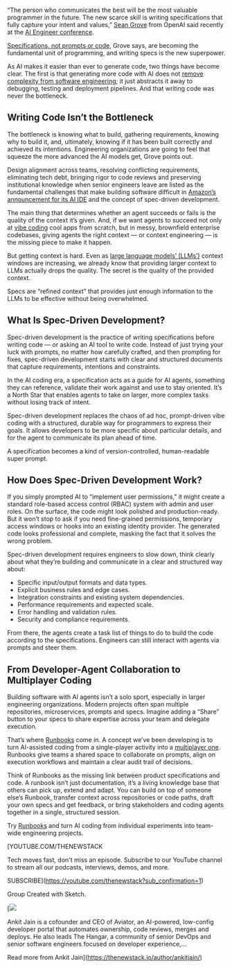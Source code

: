 “The person who communicates the best will be the most valuable programmer in the future. The new scarce skill is writing specifications that fully capture your intent and values,” [Sean Grove](https://www.riseos.com/) from OpenAI said recently at the [AI Engineer conference](https://youtu.be/8rABwKRsec4?si=P8vnlkJsRruhjw7d).

[Specifications, not prompts or code](https://thenewstack.io/test-driven-development-with-llms-never-trust-always-verify/), Grove says, are becoming the fundamental unit of programming, and writing specs is the new superpower.

As AI makes it easier than ever to generate code, two things have become clear. The first is that generating more code with AI does not [remove complexity from software engineering](https://www.aviator.co/blog/throwing-ai-at-developers-wont-fix-their-problems/); it just abstracts it away to debugging, testing and deployment pipelines. And that writing code was never the bottleneck.

## **Writing Code Isn’t the Bottleneck**

The bottleneck is knowing what to build, gathering requirements, knowing why to build it, and, ultimately, knowing if it has been built correctly and achieved its intentions. Engineering organizations are going to feel that squeeze the more advanced the AI models get, Grove points out.

Design alignment across teams, resolving conflicting requirements, eliminating tech debt, bringing rigor to code reviews and preserving institutional knowledge when senior engineers leave are listed as the fundamental challenges that make building software difficult in [Amazon’s announcement for its AI IDE](https://kiro.dev/blog/introducing-kiro/) and the concept of spec-driven development.

The main thing that determines whether an agent succeeds or fails is the quality of the context it’s given. And, if we want agents to succeed not only at [vibe coding](https://thenewstack.io/to-vibe-or-not-to-vibe-when-and-where-to-use-vibe-coding/) cool apps from scratch, but in messy, brownfield enterprise codebases, giving agents the right context — or context engineering — is the missing piece to make it happen.

But getting context is hard. Even as [large language models’ (LLMs’)](https://thenewstack.io/what-is-a-large-language-model/) context windows are increasing, we already know that providing larger context to LLMs actually drops the quality. The secret is the quality of the provided context.

Specs are “refined context” that provides just enough information to the LLMs to be effective without being overwhelmed.

## **What Is Spec-Driven Development?**

Spec-driven development is the practice of writing specifications before writing code — or asking an AI tool to write code. Instead of just trying your luck with prompts, no matter how carefully crafted, and then prompting for fixes, spec-driven development starts with clear and structured documents that capture requirements, intentions and constraints.

In the AI coding era, a specification acts as a guide for AI agents, something they can reference, validate their work against and use to stay oriented. It’s a North Star that enables agents to take on larger, more complex tasks without losing track of intent.

Spec-driven development replaces the chaos of ad hoc, prompt-driven vibe coding with a structured, durable way for programmers to express their goals. It allows developers to be more specific about particular details, and for the agent to communicate its plan ahead of time.

A specification becomes a kind of version-controlled, human-readable super prompt.

## **How Does Spec-Driven Development Work?**

If you simply prompted AI to “implement user permissions,” it might create a standard role-based access control (RBAC) system with admin and user roles. On the surface, the code might look polished and production-ready. But it won’t stop to ask if you need fine-grained permissions, temporary access windows or hooks into an existing identity provider. The generated code looks professional and complete, masking the fact that it solves the wrong problem.

Spec-driven development requires engineers to slow down, think clearly about what they’re building and communicate in a clear and structured way about:

* Specific input/output formats and data types.
* Explicit business rules and edge cases.
* Integration constraints and existing system dependencies.
* Performance requirements and expected scale.
* Error handling and validation rules.
* Security and compliance requirements.

From there, the agents create a task list of things to do to build the code according to the specifications. Engineers can still interact with agents via prompts and steer them.

## **From Developer-Agent Collaboration to Multiplayer Coding**

Building software with AI agents isn’t a solo sport, especially in larger engineering organizations. Modern projects often span multiple repositories, microservices, prompts and specs. Imagine adding a “Share” button to your specs to share expertise across your team and delegate execution.

That’s where [Runbooks](https://runbooks.aviator.co/) come in. A concept we’ve been developing is to turn AI-assisted coding from a single-player activity into a [multiplayer one](https://thenewstack.io/the-future-of-agentic-coding-is-multiplayer/). Runbooks give teams a shared space to collaborate on prompts, align on execution workflows and maintain a clear audit trail of decisions.

Think of Runbooks as the missing link between product specifications and code. A runbook isn’t just documentation, it’s a living knowledge base that others can pick up, extend and adapt. You can build on top of someone else’s Runbook, transfer context across repositories or code paths, draft your own specs and get feedback, or bring stakeholders and coding agents together in a single, structured session.

Try [Runbooks](https://runbooks.aviator.co/) and turn AI coding from individual experiments into team-wide engineering projects.

[YOUTUBE.COM/THENEWSTACK

Tech moves fast, don't miss an episode. Subscribe to our YouTube
channel to stream all our podcasts, interviews, demos, and more.

SUBSCRIBE](https://youtube.com/thenewstack?sub_confirmation=1)

Group
Created with Sketch.

[![](https://cdn.thenewstack.io/media/2024/07/d5d9b6e2-cropped-c9449920-ankit-jain-profile-photo-linkedin.jpeg)

Ankit Jain is a cofounder and CEO of Aviator, an AI-powered, low-config developer portal that automates ownership, code reviews, merges and deploys. He also leads The Hangar, a community of senior DevOps and senior software engineers focused on developer experience,...

Read more from Ankit Jain](https://thenewstack.io/author/ankitjain/)
